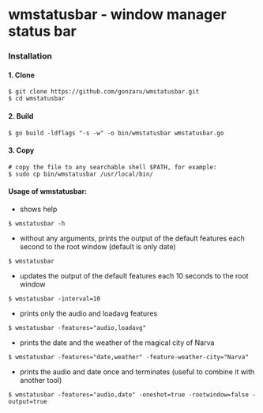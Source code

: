 # wmstatusbar - window manager status bar

### Installation

#### 1. Clone

    $ git clone https://github.com/gonzaru/wmstatusbar.git
    $ cd wmstatusbar

#### 2. Build

    $ go build -ldflags "-s -w" -o bin/wmstatusbar wmstatusbar.go

#### 3. Copy

    # copy the file to any searchable shell $PATH, for example:
    $ sudo cp bin/wmstatusbar /usr/local/bin/

#### Usage of wmstatusbar:

* shows help

```
$ wmstatusbar -h
```

* without any arguments, prints the output of the default features each second to the root window (default is only date)

```
$ wmstatusbar
```

* updates the output of the default features each 10 seconds to the root window

```
$ wmstatusbar -interval=10
```

* prints only the audio and loadavg features

```
$ wmstatusbar -features="audio,loadavg"
```

* prints the date and the weather of the magical city of Narva

```
$ wmstatusbar -features="date,weather" -feature-weather-city="Narva"
```

* prints the audio and date once and terminates (useful to combine it with another tool)

```
$ wmstatusbar -features="audio,date" -oneshot=true -rootwindow=false -output=true
```
